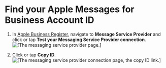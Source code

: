 # Find your Apple Messages for Business Account ID<a name="find-apple-business-chat-account-id"></a>

1. In [Apple Business Register](https://register.apple.com/), navigate to **Message Service Provider** and click or tap **Test your Messaging Service Provider connection**\.  
![\[The messaging service provider page.\]](http://docs.aws.amazon.com/connect/latest/adminguide/images/abc-messaging-service-provider.png)

1. Click or tap **Copy ID**\.  
![\[The messaging service provider connection page, the copy ID link.\]](http://docs.aws.amazon.com/connect/latest/adminguide/images/abc-account-id.png)